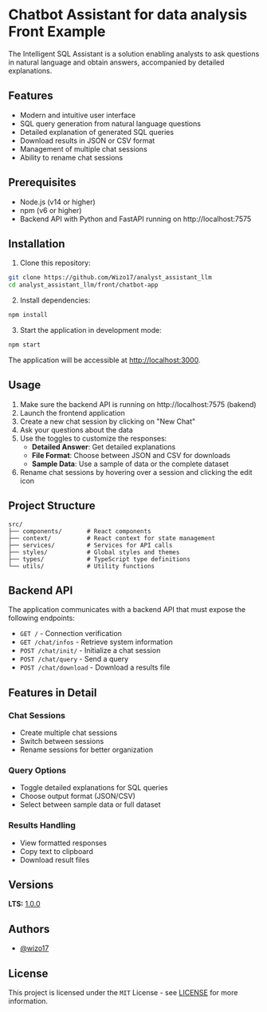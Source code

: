 # Chatbot Assistant for data analysis Front Example

The Intelligent SQL Assistant is a solution enabling analysts to ask questions in natural language and obtain answers, accompanied by detailed explanations.

## Features

- Modern and intuitive user interface
- SQL query generation from natural language questions
- Detailed explanation of generated SQL queries
- Download results in JSON or CSV format
- Management of multiple chat sessions
- Ability to rename chat sessions

## Prerequisites

- Node.js (v14 or higher)
- npm (v6 or higher)
- Backend API with Python and FastAPI running on http://localhost:7575

## Installation

1. Clone this repository:
```bash
git clone https://github.com/Wizo17/analyst_assistant_llm
cd analyst_assistant_llm/front/chatbot-app
```

2. Install dependencies:
```bash
npm install
```

3. Start the application in development mode:
```bash
npm start
```

The application will be accessible at [http://localhost:3000](http://localhost:3000).

## Usage

1. Make sure the backend API is running on http://localhost:7575 (bakend)
2. Launch the frontend application
3. Create a new chat session by clicking on "New Chat"
4. Ask your questions about the data
5. Use the toggles to customize the responses:
   - **Detailed Answer**: Get detailed explanations
   - **File Format**: Choose between JSON and CSV for downloads
   - **Sample Data**: Use a sample of data or the complete dataset
6. Rename chat sessions by hovering over a session and clicking the edit icon

## Project Structure

```
src/
├── components/       # React components
├── context/          # React context for state management
├── services/         # Services for API calls
├── styles/           # Global styles and themes
├── types/            # TypeScript type definitions
└── utils/            # Utility functions
```

## Backend API

The application communicates with a backend API that must expose the following endpoints:

- `GET /` - Connection verification
- `GET /chat/infos` - Retrieve system information
- `POST /chat/init/` - Initialize a chat session
- `POST /chat/query` - Send a query
- `POST /chat/download` - Download a results file

## Features in Detail

### Chat Sessions
- Create multiple chat sessions
- Switch between sessions
- Rename sessions for better organization

### Query Options
- Toggle detailed explanations for SQL queries
- Choose output format (JSON/CSV)
- Select between sample data or full dataset

### Results Handling
- View formatted responses
- Copy text to clipboard
- Download result files

## Versions
**LTS:** [1.0.0](https://github.com/Wizo17/analyst_assistant_llm)

## Authors

* [@wizo17](https://github.com/Wizo17)

## License

This project is licensed under the ``MIT`` License - see [LICENSE](LICENSE) for more information.
